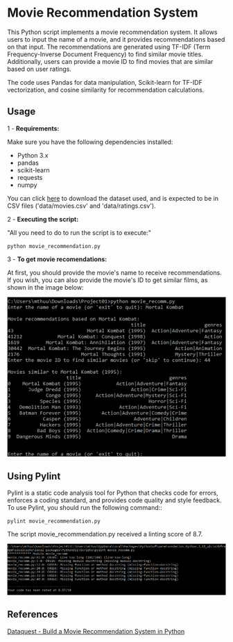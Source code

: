 # Movie Recommendation System

This Python script implements a movie recommendation system. It allows users to input the name of a movie, and it provides recommendations based on that input. The recommendations are generated using TF-IDF (Term Frequency-Inverse Document Frequency) to find similar movie titles. Additionally, users can provide a movie ID to find movies that are similar based on user ratings.

The code uses Pandas for data manipulation, Scikit-learn for TF-IDF vectorization, and cosine similarity for recommendation calculations.

## Usage

1 - **Requirements:**

   Make sure you have the following dependencies installed:
   - Python 3.x
   - pandas
   - scikit-learn
   - requests
   - numpy

   You can click [here](https://files.grouplens.org/datasets/movielens/ml-25m.zip) to download the dataset used, and is expected to be in CSV files ('data/movies.csv' and 'data/ratings.csv').

2 - **Executing the script:**

   "All you need to do to run the script is to execute:"

   ```
   python movie_recommendation.py
   ```

3 - **To get movie recomendations:**

At first, you should provide the movie's name to receive recommendations. If you wish, you can also provide the movie's ID to get similar films, as shown in the image below:

![code output](https://github.com/mthwk/mlops2023/blob/74468e199e619f3a1c04881b2214888ad0a0e298/Python_Essentials_for_MLOps/Project_01/images/output.png)


## Using Pylint

Pylint is a static code analysis tool for Python that checks code for errors, enforces a coding standard, and provides code quality and style feedback. To use Pylint, you should run the following command::

```
pylint movie_recommendation.py
```

The script movie_recommendation.py received a linting score of 8.7.

![Pylint result](https://github.com/mthwk/mlops2023/blob/74468e199e619f3a1c04881b2214888ad0a0e298/Python_Essentials_for_MLOps/Project_01/images/pylint.png)

## References
[Dataquest - Build a Movie Recommendation System in Python](https://github.com/dataquestio/project-walkthroughs/blob/master/movie_recs/movie_recommendations.ipynb)
